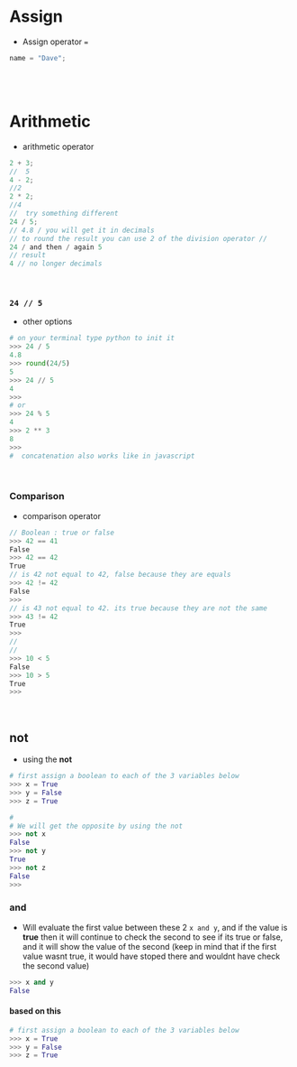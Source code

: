 # Assign

- Assign operator `=`

```javascript
name = "Dave";
```

<br>
<br>

# Arithmetic

- arithmetic operator

```javascript
2 + 3;
//  5
4 - 2;
//2
2 * 2;
//4
//  try something different
24 / 5;
// 4.8 / you will get it in decimals
// to round the result you can use 2 of the division operator //
24 / and then / again 5
// result
4 // no longer decimals
```

<br>

### `24 // 5`

- other options

```python
# on your terminal type python to init it
>>> 24 / 5
4.8
>>> round(24/5)
5
>>> 24 // 5
4
>>>
# or
>>> 24 % 5
4
>>> 2 ** 3
8
>>>
#  concatenation also works like in javascript
```

<br>

### Comparison

- comparison operator

```javascript
// Boolean : true or false
>>> 42 == 41
False
>>> 42 == 42
True
// is 42 not equal to 42, false because they are equals
>>> 42 != 42
False
>>>
// is 43 not equal to 42. its true because they are not the same
>>> 43 != 42
True
>>>
//
//
>>> 10 < 5
False
>>> 10 > 5
True
>>>

```

<br>

## not

- using the **not**

```python
# first assign a boolean to each of the 3 variables below
>>> x = True
>>> y = False
>>> z = True

#
# We will get the opposite by using the not
>>> not x
False
>>> not y
True
>>> not z
False
>>>
```

### and

- Will evaluate the first value between these 2 `x and y`, and if the value is **true** then it will continue to check the second to see if its true or false, and it will show the value of the second (keep in mind that if the first value wasnt true, it would have stoped there and wouldnt have check the second value)

```python
>>> x and y
False
```

#### based on this

```python
# first assign a boolean to each of the 3 variables below
>>> x = True
>>> y = False
>>> z = True
```
